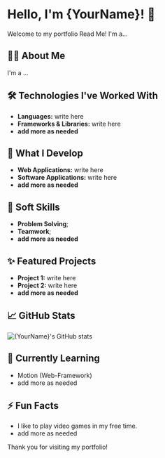 # Hello, I'm {YourName}! 👋

Welcome to my portfolio Read Me! I'm a...

## 👨‍💻 About Me

I'm a ...

## 🛠 Technologies I've Worked With

- **Languages:** write here
- **Frameworks & Libraries:** write here
- **add more as needed**

## 🚀 What I Develop

- **Web Applications:** write here
- **Software Applications:** write here
- **add more as needed**

## 🔨 Soft Skills

- **Problem Solving**;
- **Teamwork**;
- **add more as needed**

## ✨ Featured Projects

- **Project 1:** write here
- **Project 2:** write here
- **add more as needed**

## 📈 GitHub Stats

![{YourName}'s GitHub stats](https://github-readme-stats.vercel.app/api?username={YourName}&show_icons=true&theme=radical)

## 🌱 Currently Learning

- Motion (Web-Framework)
- add more as needed

## ⚡ Fun Facts

- I like to play video games in my free time.
- add more as needed

Thank you for visiting my portfolio!
